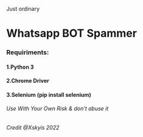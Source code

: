 Just ordinary <h1> Whatsapp BOT Spammer </h1> 

<h3>Requiriments:</h3>
<h4> 1.Python 3 </h4>
<h4> 2.Chrome Driver </h4>
<h4> 3.Selenium (pip install selenium)</h4>

<h6>Use With Your Own Risk &  don't abuse it</h6>

*Credit @Xskyis 2022*
